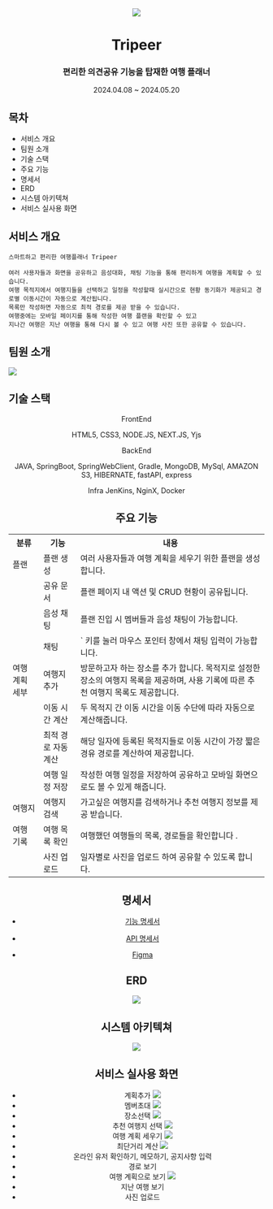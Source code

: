 
<div align="center">
      <img src='readmeImage/title.png'>

 <h1>Tripeer</h1>

 <h3>편리한 의견공유 기능을 탑재한 여행 플래너</h3>
<p>2024.04.08 ~ 2024.05.20</p>
</div>


## 목차

- 서비스 개요
- 팀원 소개
- 기술 스택
- 주요 기능
- 명세서
- ERD
- 시스템 아키텍쳐
- 서비스 실사용 화면

## 서비스 개요

```
스마트하고 편리한 여행플래너 Tripeer

여러 사용자들과 화면을 공유하고 음성대화, 채팅 기능을 통해 편리하게 여행을 계획할 수 있습니다.
여행 목적지에서 여행지들을 선택하고 일정을 작성할때 실시간으로 현황 동기화가 제공되고 경로별 이동시간이 자동으로 계산됩니다.
목록만 작성하면 자동으로 최적 경로를 제공 받을 수 있습니다.
여행중에는 모바일 페이지를 통해 작성한 여행 플랜을 확인할 수 있고
지나간 여행은 지난 여행을 통해 다시 볼 수 있고 여행 사진 또한 공유할 수 있습니다.
```

## 팀원 소개
<div>
      <img src='readmeImage/position.PNG'>
</div>

## 기술 스택

<center>FrontEnd

HTML5, CSS3, NODE.JS, NEXT.JS, Yjs
<center>BackEnd

JAVA, SpringBoot, SpringWebClient, Gradle, MongoDB, MySql, AMAZON S3, HIBERNATE, fastAPI, express

<center> Infra
JenKins, NginX, Docker


##  주요 기능

<table>
<tr>
 <th>분류</th>
  <th>기능</th>
   <th>내용</th>
   </tr>
   <tr>
<td> 플랜 </td>
<td>플랜 생성</td>
<td>여러 사용자들과 여행 계획을 세우기 위한 플랜을 생성합니다.</td>
</tr>
   <tr>
<td></td>
<td>공유 문서</td>
<td>플랜 페이지 내 액션 및 CRUD 현황이 공유됩니다.</td>
</tr>
   <tr>
<td></td>
<td>음성 채팅</td>
<td>플랜 진입 시 멤버들과 음성 채팅이 가능합니다.</td>
</tr>
   <tr>
<td></td>
<td>채팅</td>
<td> ` 키를 눌러 마우스 포인터 창에서 채팅 입력이 가능합니다.</td>
</tr>
<tr> 
<td> 여행 계획 세부 </td>
<td> 여행지 추가</td>
<td> 방문하고자 하는 장소를 추가 합니다. 목적지로 설정한 장소의 여행지 목록을 제공하며, 사용 기록에 따른 추천 여행지 목록도 제공합니다.</td>
</tr>
<tr> 
<td> </td>
<td> 이동 시간 계산</td>
<td> 두 목적지 간 이동 시간을 이동 수단에 따라 자동으로 계산해줍니다.</td>
</tr>
<tr> 
<td> </td>
<td> 최적 경로 자동 계산</td>
<td> 해당 일자에 등록된 목적지들로 이동 시간이 가장 짧은 경유 경로를 계산하여 제공합니다.</td>
</tr>
<tr> 
<td> </td>
<td> 여행 일정 저장 </td>
<td> 작성한 여행 일정을 저장하여 공유하고 모바일 화면으로도 볼 수 있게 해줍니다. </td>
</tr>
<tr> 
<td> 여행지</td>
<td> 여행지 검색 </td>
<td> 가고싶은 여행지를 검색하거나 추천 여행지 정보를 제공 받습니다. </td>
</tr>
<tr> 
<td> 여행 기록</td>
<td> 여행 목록 확인 </td>
<td> 여행했던 여행들의 목록, 경로들을 확인합니다 .</td>
</tr>
<tr> 
<td> </td>
<td> 사진 업로드 </td>
<td> 일자별로 사진을 업로드 하여 공유할 수 있도록 합니다. </td>
</tr>
</table>


##  명세서

- <a href='https://tested-roquefort-da8.notion.site/e0ed30ab70594efe87bcc2bd7dd66f1b?pvs=4'>기능 명세서</a>

- <a href='https://tested-roquefort-da8.notion.site/API-f79c44d8a0fd4db2873364bddbed4ba0?pvs=4'>API 명세서</a>

- <a href='https://www.figma.com/design/qweyp746luFDLaeygU22h3/D207?node-id=0%3A1&t=JYlzOiCRaGomhiGR-1'>Figma</a>


## ERD

<div>
      <img src='readmeImage/erd.png'>
</div>

## 시스템 아키텍쳐

<div>
      <img src='readmeImage/system.png'>
</div>

## 서비스 실사용 화면

- 계획추가
      <img src='readmeImage/gif/makeplan.gif'>
- 멤버초대
      <img src='readmeImage/gif/memberInvitation.gif'>
- 장소선택
      <img src='readmeImage/gif/addPlace.gif'>
- 추천 여행지 선택
      <img src='readmeImage/gif/recommendPlace.gif'>
- 여행 계획 세우기
      <img src='readmeImage/gif/plandetail.gif'>
- 최단거리 계산
      <img src='readmeImage/gif/detailOptimizing.gif'>
- 온라인 유저 확인하기, 메모하기, 공지사항 입력
- 경로 보기
- 여행 계획으로 보기
      <img src='readmeImage/gif/plansave.gif'>
- 지난 여행 보기
- 사진 업로드
